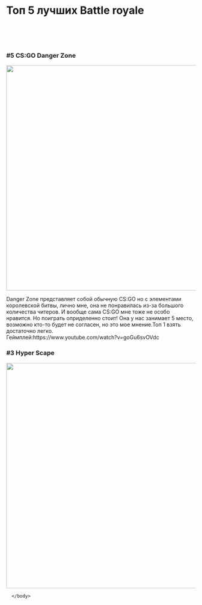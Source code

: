<html>
  <head>
    <H1>Топ 5 лучших Battle royale</H1>
    </head>
    <body> 
      <br><br><br>
      <H3>
        #5  CS:GO Danger Zone
        </H3>
      <img src= "https://img.redbull.com/images/c_crop,x_0,y_0,h_800,w_1200/c_fill,w_1500,h_1000/q_auto,f_auto/redbullcom/2018/12/12/c968cfaa-fb3b-409c-8874-27bf25620323/cs-danger-zone" height="600px" weight="800px">
     <p>
       Danger Zone представляет собой обычную CS:GO но с элементами королевской битвы, лично мне, она не понравилась из-за большого количества читеров. И вообще сама CS:GO мне тоже не особо нравится. Но поиграть оприделенно стоит! Она у нас занимает 5 место, возможно кто-то будет не согласен, но это мое мнение.Топ 1 взять достаточно легко.<br>
       Геймплей:https://www.youtube.com/watch?v=goGu6svOVdc
       </p>
      <H3>
        #3  Hyper Scape
        </h3>
      <img src= "https://xdlate.com/wp-content/uploads/2020/07/when-is-the-hyper-scape-closed-beta-coming-out-how-to-get-access.jpg" height="600px" weight="800px">
      
      
      
      
      
      
      </body>
    
  </html>
